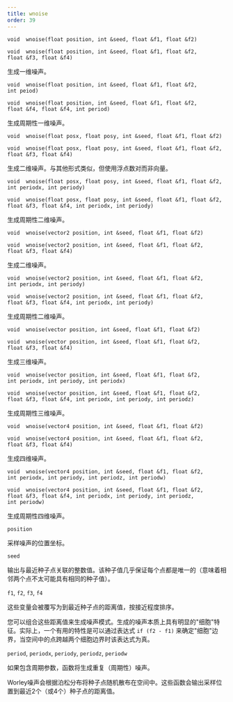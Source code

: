 ```yaml
---
title: wnoise
order: 39
---
```

`void  wnoise(float position, int &seed, float &f1, float &f2)`

`void  wnoise(float position, int &seed, float &f1, float &f2, float &f3, float &f4)`

生成一维噪声。

`void  wnoise(float position, int &seed, float &f1, float &f2, int peiod)`

`void  wnoise(float position, int &seed, float &f1, float &f2, float &f4, float &f4, int period)`

生成周期性一维噪声。

`void  wnoise(float posx, float posy, int &seed, float &f1, float &f2)`

`void  wnoise(float posx, float posy, int &seed, float &f1, float &f2, float &f3, float &f4)`

生成二维噪声。与其他形式类似，但使用浮点数对而非向量。

`void  wnoise(float posx, float posy, int &seed, float &f1, float &f2, int periodx, int periody)`

`void  wnoise(float posx, float posy, int &seed, float &f1, float &f2, float &f3, float &f4, int periodx, int periody)`

生成周期性二维噪声。

`void  wnoise(vector2 position, int &seed, float &f1, float &f2)`

`void  wnoise(vector2 position, int &seed, float &f1, float &f2, float &f3, float &f4)`

生成二维噪声。

`void  wnoise(vector2 position, int &seed, float &f1, float &f2, int periodx, int periody)`

`void  wnoise(vector2 position, int &seed, float &f1, float &f2, float &f3, float &f4, int periodx, int periody)`

生成周期性二维噪声。

`void  wnoise(vector position, int &seed, float &f1, float &f2)`

`void  wnoise(vector position, int &seed, float &f1, float &f2, float &f3, float &f4)`

生成三维噪声。

`void  wnoise(vector position, int &seed, float &f1, float &f2, int periodx, int periody, int periodx)`

`void  wnoise(vector position, int &seed, float &f1, float &f2, float &f3, float &f4, int periodx, int periody, int periodz)`

生成周期性三维噪声。

`void  wnoise(vector4 position, int &seed, float &f1, float &f2)`

`void  wnoise(vector4 position, int &seed, float &f1, float &f2, float &f3, float &f4)`

生成四维噪声。

`void  wnoise(vector4 position, int &seed, float &f1, float &f2, int periodx, int periody, int periodz, int periodw)`

`void  wnoise(vector4 position, int &seed, float &f1, float &f2, float &f3, float &f4, int periodx, int periody, int periodz, int periodw)`

生成周期性四维噪声。

`position`

采样噪声的位置坐标。

`seed`

输出与最近种子点关联的整数值。该种子值几乎保证每个点都是唯一的（意味着相邻两个点不太可能具有相同的种子值）。

`f1`, `f2`, `f3`, `f4`

这些变量会被覆写为到最近种子点的距离值，按接近程度排序。

您可以组合这些距离值来生成噪声模式。生成的噪声本质上具有明显的"细胞"特征。实际上，一个有用的特性是可以通过表达式 `if (f2 - f1)` 来确定"细胞"边界，当空间中的点跨越两个细胞边界时该表达式为真。

`period`, `periodx`, `periody`, `periodz`, `periodw`

如果包含周期参数，函数将生成重复（周期性）噪声。

Worley噪声会根据泊松分布将种子点随机散布在空间中。这些函数会输出采样位置到最近2个（或4个）种子点的距离值。